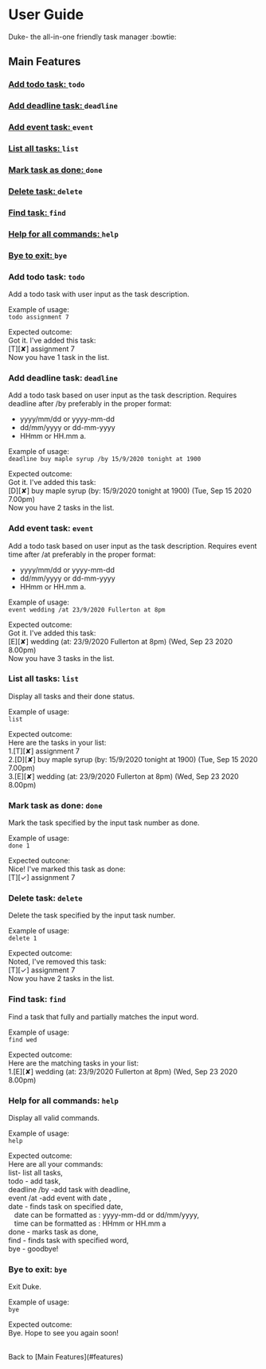 # User Guide

Duke- the all-in-one friendly task manager :bowtie:

## Main Features <a id="features"></a>
### [Add todo task: ](#add-todo) `todo`
### [Add deadline task: ](#add-deadline) `deadline`
### [Add event task: ](#add-event) `event`
### [List all tasks: ](#list) `list`
### [Mark task as done: ](#done) `done`
### [Delete task: ](#delete) `delete`
### [Find task: ](#find) `find`
### [Help for all commands: ](#help) `help`
### [Bye to exit: ](#bye) `bye`

### Add todo task: `todo` <a id="add-todo"></a>
Add a todo task with user input as the task description. 

Example of usage: <br/>
`todo assignment 7`

Expected outcome: <br />
Got it. I've added this task: <br />
[T][✘] assignment 7 <br />
Now you have 1 task in the list.

### Add deadline task: `deadline` <a id="add-deadline"></a>
Add a todo task based on user input as the task description. Requires deadline after /by preferably in
the proper format: 
- yyyy/mm/dd or yyyy-mm-dd 
- dd/mm/yyyy or dd-mm-yyyy 
- HHmm or HH.mm a.

Example of usage: <br/>
`deadline buy maple syrup /by 15/9/2020 tonight at 1900`

Expected outcome: <br />
Got it. I've added this task: <br />
[D][✘] buy maple syrup (by: 15/9/2020 tonight at 1900) (Tue, Sep 15 2020 7.00pm) <br />
Now you have 2 tasks in the list.

### Add event task: `event` <a id="add-event"></a>
Add a todo task based on user input as the task description. Requires event time after /at preferably in
the proper format: 
- yyyy/mm/dd or yyyy-mm-dd 
- dd/mm/yyyy or dd-mm-yyyy 
- HHmm or HH.mm a.

Example of usage: <br/>
`event wedding /at 23/9/2020 Fullerton at 8pm`

Expected outcome: <br />
Got it. I've added this task: <br />
[E][✘] wedding (at: 23/9/2020 Fullerton at 8pm) (Wed, Sep 23 2020 8.00pm) <br />
Now you have 3 tasks in the list.

### List all tasks: `list` <a id="list"></a>
Display all tasks and their done status.

Example of usage: <br />
`list`

Expected outcome: <br />
Here are the tasks in your list: <br />
1.[T][✘] assignment 7 <br />
2.[D][✘] buy maple syrup (by: 15/9/2020 tonight at 1900) (Tue, Sep 15 2020 7.00pm) <br />
3.[E][✘] wedding (at: 23/9/2020 Fullerton at 8pm) (Wed, Sep 23 2020 8.00pm) 

### Mark task as done: `done` <a id="done"></a>
Mark the task specified by the input task number as done. 

Example of usage: <br />
`done 1`

Expected outcone: <br />
Nice! I've marked this task as done: <br />
[T][✓] assignment 7 <br />

### Delete task: `delete` <a id="delete"></a>
Delete the task specified by the input task number.

Example of usage: <br />
`delete 1`

Expected outcome: <br />
Noted, I've removed this task: <br />
[T][✓] assignment 7 <br />
Now you have 2 tasks in the list.

### Find task: `find` <a id="find"></a>
Find a task that fully and partially matches the input word.

Example of usage: <br />
`find wed`

Expected outcome: <br />
Here are the matching tasks in your list: <br />
1.[E][✘] wedding (at: 23/9/2020 Fullerton at 8pm) (Wed, Sep 23 2020 8.00pm) 

### Help for all commands: `help` <a id="help"></a>
Display all valid commands.

Example of usage: <br />
`help`

Expected outcome: <br />
Here are all your commands: <br />
list- list all tasks, <br />
todo <description> - add task, <br />
deadline <description> /by <due date> -add task with deadline, <br />
event <description> /at <event date> -add event with date , <br />
date <one filter date> - finds task on specified date, <br />
&nbsp;&nbsp;&nbsp;date can be formatted as : yyyy-mm-dd or dd/mm/yyyy, <br />
&nbsp;&nbsp;&nbsp;time can be formatted as : HHmm or HH.mm a <br />
done <task number> - marks task as done, <br />
find <one filter word> - finds task with specified word, <br />
bye - goodbye! <br />

### Bye to exit: `bye` <a id="bye"></a>
Exit Duke.

Example of usage: <br />
`bye`

Expected outcome: <br />
Bye. Hope to see you again soon!

<br />
Back to [Main Features](#features)
